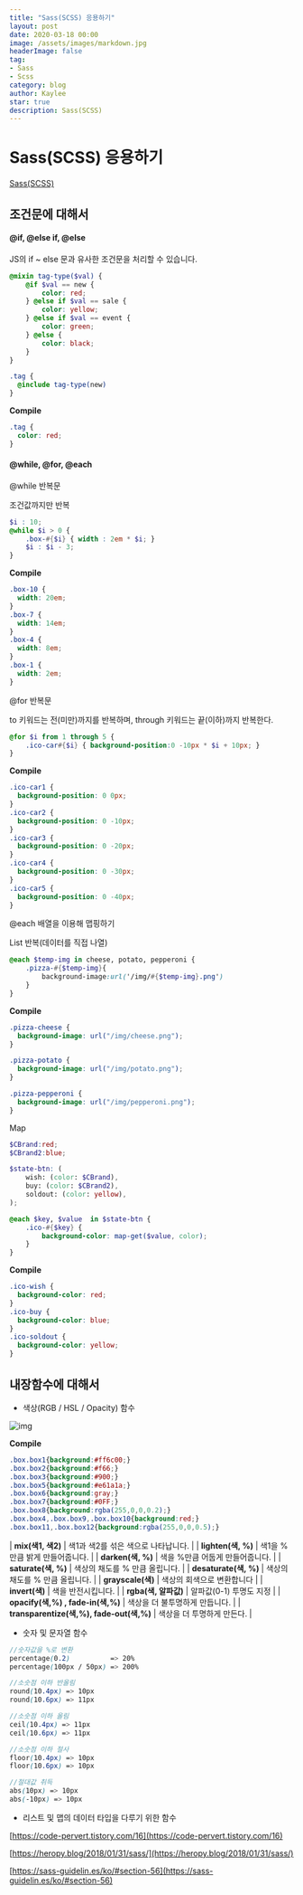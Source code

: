 ```yaml
---
title: "Sass(SCSS) 응용하기"
layout: post
date: 2020-03-18 00:00
image: /assets/images/markdown.jpg
headerImage: false
tag:
- Sass
- Scss
category: blog
author: Kaylee
star: true
description: Sass(SCSS)
---
```

# Sass(SCSS) 응용하기

[Sass(SCSS)](https://kaylee105.github.io/Sass(SCSS)/)

## 조건문에 대해서

#### @if, @else if, @else

JS의 if ~ else 문과 유사한 조건문을 처리할 수 있습니다.

```scss
@mixin tag-type($val) {
	@if $val == new {
		color: red;
	} @else if $val == sale {
		color: yellow;
	} @else if $val == event {
		color: green;
	} @else {
		color: black;
	}
}

.tag {
  @include tag-type(new)
}
```

**Compile​**

```css
.tag {
  color: red;
}
```

#### @while, @for, @each 

@while 반복문 

조건값까지만 반복

```scss
$i : 10;
@while $i > 0 {
	.box-#{$i} { width : 2em * $i; }
	$i : $i - 3;
}
```

**Compile**

```css
.box-10 {
  width: 20em;
}
.box-7 {
  width: 14em;
}
.box-4 {
  width: 8em;
}
.box-1 {
  width: 2em;
}
```

@for 반복문

to 키워드는 전(미만)까지를 반복하며, through 키워드는 끝(이하)까지 반복한다.

```scss
@for $i from 1 through 5 {
    .ico-car#{$i} { background-position:0 -10px * $i + 10px; }
}
```

**Compile**

```css
.ico-car1 {
  background-position: 0 0px;
}
.ico-car2 {
  background-position: 0 -10px;
}
.ico-car3 {
  background-position: 0 -20px;
}
.ico-car4 {
  background-position: 0 -30px;
}
.ico-car5 {
  background-position: 0 -40px;
}
```

@each 배열을 이용해 맵핑하기

List 반복(데이터를 직접 나열)

```scss
@each $temp-img in cheese, potato, pepperoni {
	.pizza-#{$temp-img}{
		background-image:url('/img/#{$temp-img}.png')
	}
}
```

**Compile**

```css
.pizza-cheese {
  background-image: url("/img/cheese.png");
}

.pizza-potato {
  background-image: url("/img/potato.png");
}

.pizza-pepperoni {
  background-image: url("/img/pepperoni.png");
}
```

Map

```scss
$CBrand:red;
$CBrand2:blue;

$state-btn: (
    wish: (color: $CBrand),
    buy: (color: $CBrand2),
    soldout: (color: yellow),
);

@each $key, $value  in $state-btn {
    .ico-#{$key} {
        background-color: map-get($value, color);
    }
}
```

**Compile**

```css
.ico-wish {
  background-color: red;
}
.ico-buy {
  background-color: blue;
}
.ico-soldout {
  background-color: yellow;
}
```



## 내장함수에 대해서

- 색상(RGB / HSL / Opacity) 함수

![img](http://code.d2.co.kr/kaylee/color.png)

**Compile**

```css
.box.box1{background:#ff6c00;}
.box.box2{background:#f66;}
.box.box3{background:#900;}
.box.box5{background:#e61a1a;}
.box.box6{background:gray;}
.box.box7{background:#0FF;}
.box.box8{background:rgba(255,0,0,0.2);}
.box.box4,.box.box9,.box.box10{background:red;}
.box.box11,.box.box12{background:rgba(255,0,0,0.5);}
```

| **mix(색1, 색2)**                        | 색1과 색2를 섞은 색으로 나타납니다. |
| **lighten(색, %)**                       | 색1을 %만큼 밝게 만들어줍니다.      |
| **darken(색, %)**                        | 색을 %만큼 어둡게 만들어줍니다.     |
| **saturate(색, %)**                      | 색상의 채도를 % 만큼 올립니다.      |
| **desaturate(색, %)**                    | 색상의 채도를 % 만큼 올립니다.      |
| **grayscale(색)**                        | 색상의 회색으로 변환합니다          |
| **invert(색)**                           | 색을 반전시킵니다.                  |
| **rgba(색, 알파값)**                     | 알파값(0-1) 투명도 지정             |
| **opacify(색,%) , fade-in(색,%)**        | 색상을 더 불투명하게 만듭니다.      |
| **transparentize(색,%), fade-out(색,%)** | 색상을 더 투명하게 만든다.          |

- 숫자 및 문자열 함수

```scss
//숫자값을 %로 변환
percentage(0.2)          => 20%
percentage(100px / 50px) => 200%

//소숫점 이하 반올림
round(10.4px) => 10px
round(10.6px) => 11px

//소숫점 이하 올림
ceil(10.4px) => 11px
ceil(10.6px) => 11px

//소숫점 이하 절사
floor(10.4px) => 10px
floor(10.6px) => 10px

//절대값 취득
abs(10px) => 10px
abs(-10px) => 10px
```

- 리스트 및 맵의 데이터 타입을 다루기 위한 함수

[https://code-pervert.tistory.com/16](https://code-pervert.tistory.com/16)

[https://heropy.blog/2018/01/31/sass/](https://heropy.blog/2018/01/31/sass/)

[https://sass-guidelin.es/ko/#section-56](https://sass-guidelin.es/ko/#section-56)

